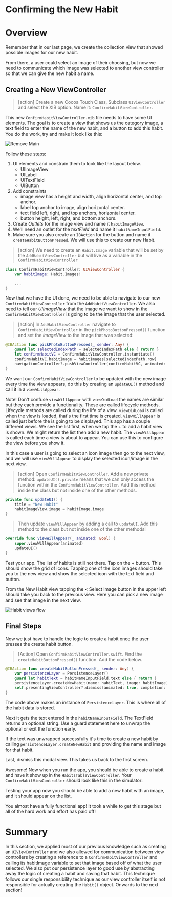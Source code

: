 # Confirming the New Habit

# Overview

Remember that in our last page, we create the collection view that showed possible images for our new habit.

From there, a user could select an image of their choosing, but now we need to communicate which image was selected to another view controller so that we can give the new habit a name.

## Creating a New ViewController

>[action]
> Create a new Cocoa Touch Class, Subclass `UIViewController` and select the XIB option. Name it: `ConfirmHabitViewController`. 

This new `ConfirmHabitViewController.xib` file needs to have some UI elements. The goal is to create a view that shows us the category image, a text field to enter the name of the new habit, and a button to add this habit. You do the work, try and make it look like this: 

![Remove Main](./assets/confirmHabitViewController.png)

Follow these steps:

1. UI elements and constrain them to look like the layout below.
    - UIImageView
    - UILabel
    - UITextField
    - UIButton
2. Add constraints
    - image view has a height and width, align horizontal center, and top anchor.
    - label top anchor to image, align horizontal center. 
    - tect field left, right, and top anchors, horizontal center. 
    - button height, left, right, and bottom anchors. 
2. Create *Outlets* for the image view and name it  `habitImageView`.  
3. We'll need an outlet for the *textField* and name it  `habitNameInputField`.
4. Make sure you also create an `IBAction` for the button and name it `createHabitButtonPressed`. We will use this to create our new Habit.

>[action]
> We need to create an `Habit.Image` variable that will be set by the `AddHabitViewController` but will live as a variable in the `ConfirmHabitViewController`

```Swift
class ConfirmHabitViewController: UIViewController {
    var habitImage: Habit.Images!

    ...
}
```

Now that we have the UI done, we need to be able to navigate to our new `ConfirmHabitViewController` from the `AddHabitViewController`. We also need to tell our *UIImageView* that the image we want to show in the `ConfirmHabitViewController` is going to be the image that the user selected.

> [action]
> In `AddHabitViewController` navigate to `ConfirmHabitViewController` in the `pickPhotoButtonPressed()` function and set the *imageView* to the image that was selected:

```Swift
@IBAction func pickPhotoButtonPressed(_ sender: Any) {
    guard let selectedIndexPath = selectedIndexPath else { return }
    let confirmHabitVC = ConfirmHabitViewController.instantiate()
    confirmHabitVC.habitImage = habitImages[selectedIndexPath.row]
    navigationController?.pushViewController(confirmHabitVC, animated: true)
}
```

We want our `ConfirmHabitViewController` to be updated with the new image every time the view appears, do this by creating an `updateUI()` method and call it in a `viewWillAppear`. 

Note! Don't confuse `viewWillAppear` with `viewDidLoad` the names are similar but they each provide a functionality. These are called lifecycle methods. Lifecycle methods are called during the life of a view. `viewDidLoad` is called when the view is loaded, that's the first time is created. `viewWillAppear` is called just before the is going to be displayed. This app has a couple different views. We see the list first, when we tap the + to add a habit view is shown. We might return the list then add a new habit. The `viewWillAppear` is called each time a view is about to appear. You can use this to configure the view before you show it. 

In this case a user is going to select an icon image then go to the next view, and we will use `viewWillAppear` to display the selected icon/image in the next view. 

>[action]
> Open `ConfirmHabitViewController`. Add a new private method: `updateUI()`. `private` means that we can only access the function within the `ConfirmHabitViewController`. Add this method inside the class but not inside one of the other methods. 

```Swift
private func updateUI() {
    title = "New Habit"
    habitImageView.image = habitImage.image
}
```

> Then update `viewWillAppear` by adding a call to `updateUI`. Add this method to the class but not inside one of the other methods! 

```Swift
override func viewWillAppear(_ animated: Bool) {
    super.viewWillAppear(animated)
    updateUI()
}
```

Test your app. The list of habits is still not there. Tap on the + button. This should show the grid of icons. Tapping one of the icon images should take you to the new view and show the selected icon with the text field and button. 

From the New Habit view tapping the < Select Image button in the upper left should take you back to the previous view. Here you can pick a new image and see that image in the next view. 

![Habit views flow](./assets/habit-views-test.png)

## Final Steps

Now we just have to handle the logic to create a habit once the user presses the create habit button.

> [Action]
> Open `ConfirmHabitViewController.swift`. Find the `createHabitButtonPressed()` function. Add the code below. 

```Swift
@IBAction func createHabitButtonPressed(_ sender: Any) {
    var persistenceLayer = PersistenceLayer()
    guard let habitText = habitNameInputField.text else { return }
    persistenceLayer.createNewHabit(name: habitText, image: habitImage)
    self.presentingViewController?.dismiss(animated: true, completion: nil)
}
```

The code above makes an instance of `PersistenceLayer`. This is where all of the habit data is stored. 

Next it gets the text entered in the `habitNameInputField`. The TextField returns an optional string. Use a guard statement here to unwrap the optional or exit the function early. 

If the text was unwrapped successfully it's time to create a new habit by calling `persistenceLayer.createNewHabit` and providing the name and image for that habit. 

Last, dismiss this modal view. This takes us back to the first screen. 



Awesome! Now when you run the app, you should be able to create a habit and have it show up in the `HabitsTableViewController`. Your `ConfirmHabitViewController` should look like this in the simulator:

Testing your app now you should be able to add a new habit with an image, and it should appear on the list. 

You almost have a fully functional app! It took a while to get this stage but all of the hard work and effort has paid off!

# Summary

In this section, we applied most of our previous knowledge such as creating an `UIViewController` and we also allowed for communication between view controllers by creating a reference to a `ConfirmHabitViewController` and calling its habitImage variable to set that image based off of what the user selected. We also put our persistence layer to good use by abstracting away the logic of creating a habit and saving that habit. This technique follows our single responsibility technique as our view controller itself is not responsible for actually creating the `Habit()` object. Onwards to the next section!
